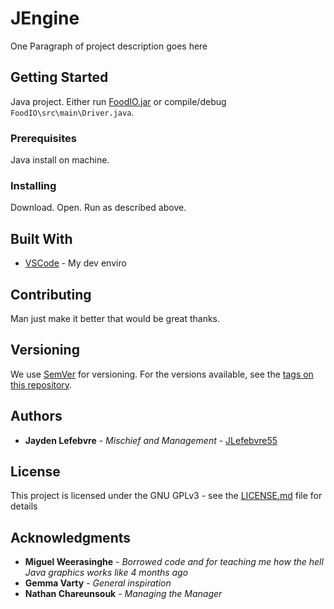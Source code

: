 # JEngine

One Paragraph of project description goes here

## Getting Started

Java project. Either run [FoodIO.jar](FoodIO\Foodio.jar) or compile/debug `FoodIO\src\main\Driver.java`.

### Prerequisites

Java install on machine.

### Installing

Download. Open. Run as described above.

## Built With

* [VSCode](https://code.visualstudio.com/) - My dev enviro


## Contributing

Man just make it better that would be great thanks.

## Versioning

We use [SemVer](http://semver.org/) for versioning. For the versions available, see the [tags on this repository](https://github.com/your/project/tags). 

## Authors

* **Jayden Lefebvre** - *Mischief and Management* - [JLefebvre55](https://github.com/JLefebvre55)

## License

This project is licensed under the GNU GPLv3 - see the [LICENSE.md](LICENSE.md) file for details

## Acknowledgments

* **Miguel Weerasinghe** - *Borrowed code and for teaching me how the hell Java graphics works like 4 months ago*
* **Gemma Varty** - *General inspiration*
* **Nathan Chareunsouk** - *Managing the Manager*
